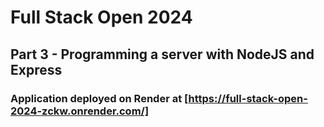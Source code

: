 # Full Stack Open 2024
## Part 3 - Programming a server with NodeJS and Express
### Application deployed on Render at [https://full-stack-open-2024-zckw.onrender.com/]